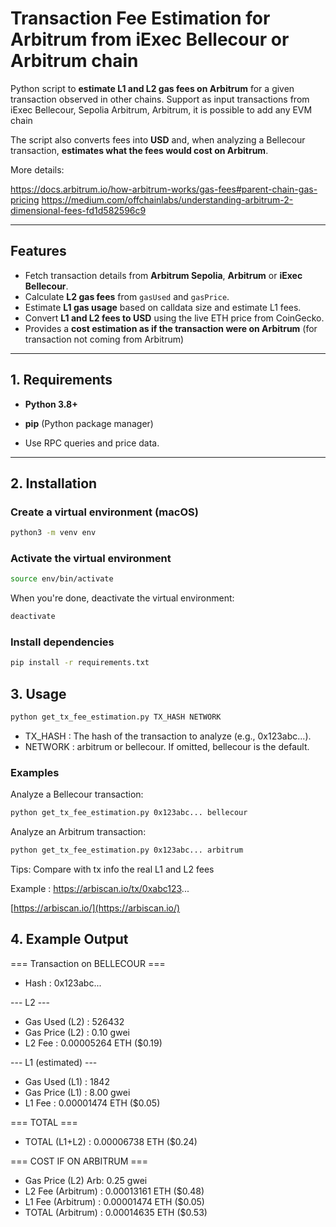 # Transaction Fee Estimation for Arbitrum from iExec Bellecour or Arbitrum chain 

Python script to **estimate L1 and L2 gas fees on Arbitrum** for a given transaction observed in other chains.
Support as input transactions from iExec Bellecour, Sepolia Arbitrum, Arbitrum, it is possible to add any EVM chain

The script also converts fees into **USD** and, when analyzing a Bellecour transaction, **estimates what the fees would cost on Arbitrum**.

More details:

https://docs.arbitrum.io/how-arbitrum-works/gas-fees#parent-chain-gas-pricing
https://medium.com/offchainlabs/understanding-arbitrum-2-dimensional-fees-fd1d582596c9

---

## **Features**
- Fetch transaction details from **Arbitrum Sepolia**, **Arbitrum** or **iExec Bellecour**.
- Calculate **L2 gas fees** from `gasUsed` and `gasPrice`.
- Estimate **L1 gas usage** based on calldata size and estimate L1 fees.
- Convert **L1 and L2 fees to USD** using the live ETH price from CoinGecko.
- Provides a **cost estimation as if the transaction were on Arbitrum** (for transaction not coming from Arbitrum)

---

## **1. Requirements**
- **Python 3.8+**
- **pip** (Python package manager)

- Use RPC queries and price data.

---

## **2. Installation**

### **Create a virtual environment (macOS)**
```bash
python3 -m venv env
```

### **Activate the virtual environment**
```bash
source env/bin/activate
```

When you're done, deactivate the virtual environment:

```bash
deactivate
```

### **Install dependencies**
```bash
pip install -r requirements.txt
```

## **3. Usage**
```bash
python get_tx_fee_estimation.py TX_HASH NETWORK
```

 - TX_HASH : The hash of the transaction to analyze (e.g., 0x123abc...).
 - NETWORK : arbitrum or bellecour. If omitted, bellecour is the default.


### **Examples**

Analyze a Bellecour transaction:

```bash
python get_tx_fee_estimation.py 0x123abc... bellecour
```
Analyze an Arbitrum transaction:

```bash
python get_tx_fee_estimation.py 0x123abc... arbitrum
```
Tips: Compare with tx info the real L1 and L2 fees


Example : https://arbiscan.io/tx/0xabc123...

[https://arbiscan.io/](https://arbiscan.io/)


## **4. Example Output**

=== Transaction on BELLECOUR ===
  - Hash              : 0x123abc...

--- L2 ---
  - Gas Used (L2)     : 526432
  - Gas Price (L2)    : 0.10 gwei
  - L2 Fee            : 0.00005264 ETH ($0.19)

--- L1 (estimated) ---
  - Gas Used (L1)     : 1842
  - Gas Price (L1)    : 8.00 gwei
  - L1 Fee            : 0.00001474 ETH ($0.05)

=== TOTAL ===
  - TOTAL (L1+L2)     : 0.00006738 ETH ($0.24)

=== COST IF ON ARBITRUM ===
  - Gas Price (L2) Arb: 0.25 gwei
  - L2 Fee (Arbitrum) : 0.00013161 ETH ($0.48)
  - L1 Fee (Arbitrum) : 0.00001474 ETH ($0.05)
  - TOTAL (Arbitrum)  : 0.00014635 ETH ($0.53)


